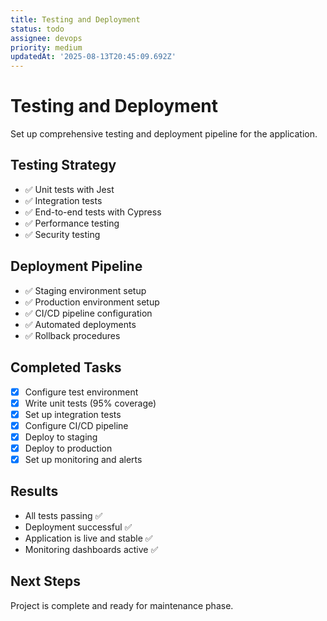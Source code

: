 ```yaml
---
title: Testing and Deployment
status: todo
assignee: devops
priority: medium
updatedAt: '2025-08-13T20:45:09.692Z'
---
```


# Testing and Deployment

Set up comprehensive testing and deployment pipeline for the application.

## Testing Strategy
- ✅ Unit tests with Jest
- ✅ Integration tests
- ✅ End-to-end tests with Cypress
- ✅ Performance testing
- ✅ Security testing

## Deployment Pipeline
- ✅ Staging environment setup
- ✅ Production environment setup
- ✅ CI/CD pipeline configuration
- ✅ Automated deployments
- ✅ Rollback procedures

## Completed Tasks
- [x] Configure test environment
- [x] Write unit tests (95% coverage)
- [x] Set up integration tests
- [x] Configure CI/CD pipeline
- [x] Deploy to staging
- [x] Deploy to production
- [x] Set up monitoring and alerts

## Results
- All tests passing ✅
- Deployment successful ✅
- Application is live and stable ✅
- Monitoring dashboards active ✅

## Next Steps
Project is complete and ready for maintenance phase.
